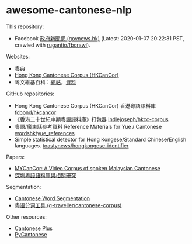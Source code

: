 # awesome-cantonese-nlp

This repository:

* Facebook [政府新聞網 (govnews.hk)](https://www.facebook.com/govnews.hk/) (Latest: 2020-01-07 20:22:31 PST, crawled with [rugantio/fbcrawl](https://github.com/rugantio/fbcrawl)).

Websites:

* [粵典](https://words.hk/)
* [Hong Kong Cantonese Corpus (HKCanCor)](http://compling.hss.ntu.edu.sg/hkcancor/)
* 粵文維基百科：[網站](https://zh-yue.wikipedia.org/wiki/%E9%A0%AD%E7%89%88)，[資料](https://dumps.wikimedia.org/zh_yuewiki/)

GitHub repositories:

* Hong Kong Cantonese Corpus (HKCanCor) 香港粵語語料庫 [fcbond/hkcancor](https://github.com/fcbond/hkcancor)
* 《香港二十世紀中期粵語語料庫》打包器 [indiejoseph/hkcc-corpus](https://github.com/indiejoseph/hkcc-corpus)
* 粵語/廣東話參考資料 Reference Materials for Yue / Cantonese [wordshk/yue_references](https://github.com/wordshk/yue_references)
* Simple statistical detector for Hong Kongese/Standard Chinese/English languages. [toastynews/hongkongese-identifier](https://github.com/toastynews/hongkongese-identifier)

Papers:

* [MYCanCor: A Video Corpus of spoken Malaysian Cantonese](https://www.aclweb.org/anthology/L18-1122.pdf)
* [深圳粵語語料庫與相關研究](https://repository.eduhk.hk/en/publications/%E6%B7%B1%E5%9C%B3%E7%B2%B5%E8%AA%9E%E8%AA%9E%E6%96%99%E5%BA%AB%E8%88%87%E7%9B%B8%E9%97%9C%E7%A0%94%E7%A9%B6)

Segmentation:

* [Cantonese Word Segmentation](https://github.com/wchan757/Cantonese_Word_Segmentation)
* [粤语分词工具 (g-traveller/cantonese-corpus)](https://github.com/g-traveller/cantonese-corpus)

Other resources:

* [Cantonese Plus](http://cantoneseplus.com/)
* [PyCantonese](http://pycantonese.org/)
